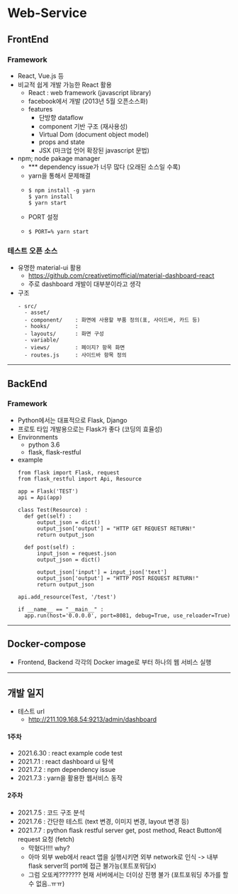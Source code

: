 # Web-Service
## FrontEnd
### Framework
- React, Vue.js 등
- 비교적 쉽게 개발 가능한 React 활용
  - React : web framework (javascript library)
  - facebook에서 개발 (2013년 5월 오픈소스화)
  - features
    - 단방향 dataflow
    - component 기반 구조 (재사용성)
    - Virtual Dom (document object model)
    - props and state
    - JSX (마크업 언어 확장된 javascript 문법)
- npm; node pakage manager
  - *** dependency issue가 너무 많다 (오래된 소스일 수록)
  - yarn을 통해서 문제해결
  - ```
    $ npm install -g yarn
    $ yarn install
    $ yarn start
    ```
  - PORT 설정
  - ```
    $ PORT=% yarn start
    ```
### 테스트 오픈 소스
- 유명한 material-ui 활용
  - https://github.com/creativetimofficial/material-dashboard-react
  - 주로 dashboard 개발이 대부분이라고 생각
- 구조
  ```
  - src/
    - asset/
    - component/    : 화면에 사용할 부품 정의(표, 사이드바, 카드 등)
    - hooks/        :
    - layouts/      : 화면 구성
    - variable/
    - views/        : 페이지? 항목 화면
    - routes.js     : 사이드바 항목 정의
  ```

---
## BackEnd
### Framework
- Python에서는 대표적으로 Flask, Django
- 프로토 타입 개발용으로는 Flask가 좋다 (코딩의 효율성)
- Environments
  - python 3.6
  - flask, flask-restful
- example
  ```
  from flask import Flask, request
  from flask_restful import Api, Resource

  app = Flask('TEST')
  api = Api(app)

  class Test(Resource) :
    def get(self) :
        output_json = dict()
        output_json['output'] = "HTTP GET REQUEST RETURN!"
        return output_json

    def post(self) :
        input_json = request.json
        output_json = dict()

        output_json['input'] = input_json['text']
        output_json['output'] = "HTTP POST REQUEST RETURN!"
        return output_json

  api.add_resource(Test, '/test')

  if __name__ == "__main__" :
    app.run(host='0.0.0.0', port=8081, debug=True, use_reloader=True)

  ```


---
## Docker-compose
- Frontend, Backend 각각의 Docker image로 부터 하나의 웹 서비스 실행

---
## 개발 일지
- 테스트 url
  - http://211.109.168.54:9213/admin/dashboard

#### 1주차
- 2021.6.30 : react example code test
- 2021.7.1 : react dashboard ui 탐색
- 2021.7.2 : npm dependency issue
- 2021.7.3 : yarn을 활용한 웹서비스 동작
#### 2주차
- 2021.7.5 : 코드 구조 분석
- 2021.7.6 : 간단한 테스트 (text 변경, 이미지 변경, layout 변경 등)
- 2021.7.7 : python flask restful server get, post method, React Button에 request 요청 (fetch)
  - 막혔다!!!! why?
  - 아마 외부 web에서 react 앱을 실행시키면 외부 network로 인식 -> 내부 flask server의 port에 접근 불가능(포트포워딩x)
  - 그럼 오또케??????? 현재 서버에서는 더이상 진행 불가 (포트포워딩 추가를 할 수 없음..ㅠㅠ)
